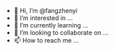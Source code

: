 - 👋 Hi, I’m @fangzhenyi
- 👀 I’m interested in ...
- 🌱 I’m currently learning ...
- 💞️ I’m looking to collaborate on ...
- 📫 How to reach me ...

<!---
fangzhenyi/fangzhenyi is a ✨ special ✨ repository because its `README.md` (this file) appears on your GitHub profile.
You can click the Preview link to take a look at your changes.
--->
